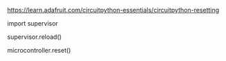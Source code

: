 https://learn.adafruit.com/circuitpython-essentials/circuitpython-resetting

import supervisor

supervisor.reload()

microcontroller.reset()
